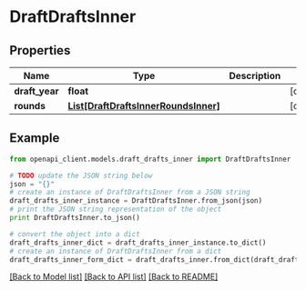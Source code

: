 # DraftDraftsInner


## Properties

Name | Type | Description | Notes
------------ | ------------- | ------------- | -------------
**draft_year** | **float** |  | [optional] 
**rounds** | [**List[DraftDraftsInnerRoundsInner]**](DraftDraftsInnerRoundsInner.md) |  | [optional] 

## Example

```python
from openapi_client.models.draft_drafts_inner import DraftDraftsInner

# TODO update the JSON string below
json = "{}"
# create an instance of DraftDraftsInner from a JSON string
draft_drafts_inner_instance = DraftDraftsInner.from_json(json)
# print the JSON string representation of the object
print DraftDraftsInner.to_json()

# convert the object into a dict
draft_drafts_inner_dict = draft_drafts_inner_instance.to_dict()
# create an instance of DraftDraftsInner from a dict
draft_drafts_inner_form_dict = draft_drafts_inner.from_dict(draft_drafts_inner_dict)
```
[[Back to Model list]](../README.md#documentation-for-models) [[Back to API list]](../README.md#documentation-for-api-endpoints) [[Back to README]](../README.md)


